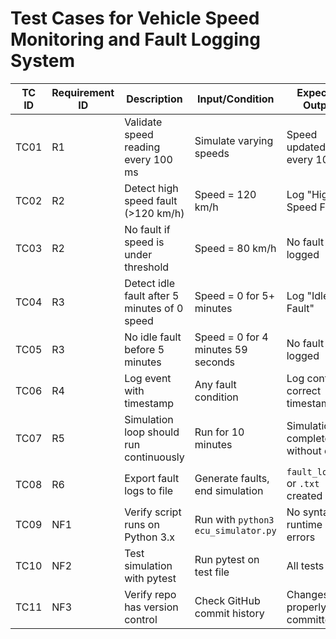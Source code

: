 # Test Cases for Vehicle Speed Monitoring and Fault Logging System

| TC ID | Requirement ID | Description                                                | Input/Condition                          | Expected Output                     |
|-------|----------------|------------------------------------------------------------|------------------------------------------|-------------------------------------|
| TC01  | R1             | Validate speed reading every 100 ms                        | Simulate varying speeds                  | Speed updated every 100 ms          |
| TC02  | R2             | Detect high speed fault (>120 km/h)                        | Speed = 120 km/h                          | Log "High Speed Fault"              |
| TC03  | R2             | No fault if speed is under threshold                       | Speed = 80 km/h                          | No fault logged                     |
| TC04  | R3             | Detect idle fault after 5 minutes of 0 speed               | Speed = 0 for 5+ minutes                  | Log "Idle Fault"                    |
| TC05  | R3             | No idle fault before 5 minutes                             | Speed = 0 for 4 minutes 59 seconds        | No fault logged                     |
| TC06  | R4             | Log event with timestamp                                   | Any fault condition                      | Log contains correct timestamp      |
| TC07  | R5             | Simulation loop should run continuously                    | Run for 10 minutes                       | Simulation completes without crash  |
| TC08  | R6             | Export fault logs to file                                  | Generate faults, end simulation          | `fault_log.csv` or `.txt` created   |
| TC09  | NF1            | Verify script runs on Python 3.x                           | Run with `python3 ecu_simulator.py`      | No syntax or runtime errors         |
| TC10  | NF2            | Test simulation with pytest                                | Run pytest on test file                  | All tests pass                      |
| TC11  | NF3            | Verify repo has version control                            | Check GitHub commit history              | Changes properly committed          |
